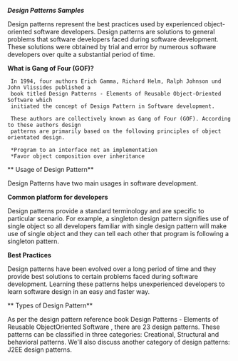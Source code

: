 **_Design Patterns Samples_**

 Design patterns represent the best practices used by experienced object-oriented software
 developers. Design patterns are solutions to general problems that software developers faced
 during software development. These solutions were obtained by trial and error by numerous
 software developers over quite a substantial period of time.
 
 **What is Gang of Four (GOF)?**
 
     In 1994, four authors Erich Gamma, Richard Helm, Ralph Johnson und John Vlissides published a
     book titled Design Patterns - Elements of Reusable Object-Oriented Software which
     initiated the concept of Design Pattern in Software development.
     
     These authors are collectively known as Gang of Four (GOF). According to these authors design
     patterns are primarily based on the following principles of object orientated design.
     
     *Program to an interface not an implementation
     *Favor object composition over inheritance
 
** Usage of Design Pattern**

 Design Patterns have two main usages in software development.
 
 **Common platform for developers**
 
 Design patterns provide a standard terminology and are specific to particular scenario. For
 example, a singleton design pattern signifies use of single object so all developers familiar with
 single design pattern will make use of single object and they can tell each other that program is
 following a singleton pattern.
 
 **Best Practices**
 
 Design patterns have been evolved over a long period of time and they provide best solutions to certain problems faced during software development. 
 Learning these patterns helps unexperienced developers to learn software design in an easy and faster way.
 
** Types of Design Pattern**

 As per the design pattern reference book Design Patterns - Elements of Reusable ObjectOriented Software , there are 23 design patterns. These patterns can be classified in three
 categories: Creational, Structural and behavioral patterns. We'll also discuss another category of
 design patterns: J2EE design patterns.
